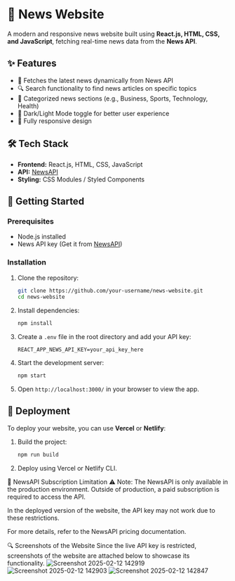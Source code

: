 # 📰 News Website  

A modern and responsive news website built using **React.js, HTML, CSS, and JavaScript**, fetching real-time news data from the **News API**.  

## ✨ Features  

- 📌 Fetches the latest news dynamically from News API  
- 🔍 Search functionality to find news articles on specific topics  
- 📑 Categorized news sections (e.g., Business, Sports, Technology, Health)  
- 🌙 Dark/Light Mode toggle for better user experience  
- 📱 Fully responsive design  

## 🛠️ Tech Stack  

- **Frontend:** React.js, HTML, CSS, JavaScript  
- **API:** [NewsAPI](https://newsapi.org/)  
- **Styling:** CSS Modules / Styled Components  

## 🚀 Getting Started  

### Prerequisites  

- Node.js installed  
- News API key (Get it from [NewsAPI](https://newsapi.org/))  

### Installation  

1. Clone the repository:  
   ```bash
   git clone https://github.com/your-username/news-website.git
   cd news-website
   ```
2. Install dependencies:  
   ```bash
   npm install
   ```
3. Create a `.env` file in the root directory and add your API key:  
   ```env
   REACT_APP_NEWS_API_KEY=your_api_key_here
   ```
4. Start the development server:  
   ```bash
   npm start
   ```
5. Open `http://localhost:3000/` in your browser to view the app.         

## 🚀 Deployment  

To deploy your website, you can use **Vercel** or **Netlify**:  

1. Build the project:  
   ```bash
   npm run build
   ```
2. Deploy using Vercel or Netlify CLI.  


📰 NewsAPI Subscription Limitation
⚠ Note: The NewsAPI is only available in the production environment. Outside of production, a paid subscription is required to access the API.

In the deployed version of the website, the API key may not work due to these restrictions.

For more details, refer to the NewsAPI pricing documentation.

🔍 Screenshots of the Website
Since the live API key is restricted, screenshots of the website are attached below to showcase its functionality.
![Screenshot 2025-02-12 142919](https://github.com/user-attachments/assets/07b3c885-21e7-404e-a55b-47267f7245ba)
![Screenshot 2025-02-12 142903](https://github.com/user-attachments/assets/eaf549d6-3aba-49c6-9968-c2c6591eb122)
![Screenshot 2025-02-12 142847](https://github.com/user-attachments/assets/ce5fb71f-ee4a-4259-a90f-9471cf797b7f)
